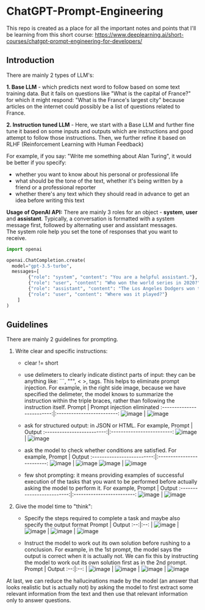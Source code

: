# ChatGPT-Prompt-Engineering
This repo is created as a place for all the important notes and points that I'll be learning from this short course: https://www.deeplearning.ai/short-courses/chatgpt-prompt-engineering-for-developers/

## Introduction
There are mainly 2 types of LLM's:

**1. Base LLM** - which predicts next word to follow based on some text training data.
But it fails on questions like "What is the capital of France?" for which it might respond: "What is the France's largest city" because articles on the internet could possibly be a list of questions related to France.

**2. Instruction tuned LLM** - Here, we start with a Base LLM and further fine tune it based on some inputs and outputs which are instructions and good attempt to follow those instructions. Then, we further refine it based on RLHF (Reinforcement Learning with Human Feedback)

For example, if you say: "Write me something about Alan Turing", it would be better if you specify:
- whether you want to know about his personal or professional life
- what should be the tone of the text, whether it's being written by a friend or a professional reporter
- whether there's any text which they should read in advance to get an idea before writing this text

**Usage of OpenAI API:** There are mainly 3 roles for an object - **system**, **user** and **assistant**. Typically, a conversation is formatted with a system message first, followed by alternating user and assistant messages.<br/>
The system role help you set the tone of responses that you want to receive.

```python
import openai

openai.ChatCompletion.create(
  model="gpt-3.5-turbo",
  messages=[
        {"role": "system", "content": "You are a helpful assistant."},
        {"role": "user", "content": "Who won the world series in 2020?"},
        {"role": "assistant", "content": "The Los Angeles Dodgers won the World Series in 2020."},
        {"role": "user", "content": "Where was it played?"}
    ]
)
```

## Guidelines

There are mainly 2 guidelines for prompting.

1. Write clear and specific instructions:
   - clear != short
   - use delimeters to clearly indicate distinct parts of input: they can be anything like: ```, """, < >, tags. This helps to eliminate prompt injection. For example, in the right side image, because we have specified the delimeter, the model knows to summarize the instruction within the triple braces, rather than following the instruction itself.
     Prompt             |  Prompt injection eliminated
     :-------------------------:|:-------------------------:
     ![image](https://github.com/Praddyumn16/ChatGPT-Prompt-Engineering/assets/53634655/fa1820ba-e5f6-41bd-a03d-b6f923e499fe) | ![image](https://github.com/Praddyumn16/ChatGPT-Prompt-Engineering/assets/53634655/e2515261-7a3c-4384-952d-bf2fb235353a)

   - ask for structured output: in JSON or HTML. For example,
     Prompt             |  Output
     :-------------------------:|:-------------------------:
     ![image](https://github.com/Praddyumn16/ChatGPT-Prompt-Engineering/assets/53634655/9291abda-95ef-4b8a-affb-de7917038421) | ![image](https://github.com/Praddyumn16/ChatGPT-Prompt-Engineering/assets/53634655/2c337936-45af-452d-a1a2-dd68ffe26cdc)

   - ask the model to check whether conditions are satisfied. For example,
     Prompt             |  Output
     :-------------------------:|:-------------------------:
      ![image](https://github.com/Praddyumn16/ChatGPT-Prompt-Engineering/assets/53634655/88cde8af-2afe-41e3-8baa-f12d906c368d) | ![image](https://github.com/Praddyumn16/ChatGPT-Prompt-Engineering/assets/53634655/72710c9e-cf3d-4361-8ea1-9b9d8404fb11)
     ![image](https://github.com/Praddyumn16/ChatGPT-Prompt-Engineering/assets/53634655/80e8a9b5-ae05-4eb7-a826-922e96bca581) | ![image](https://github.com/Praddyumn16/ChatGPT-Prompt-Engineering/assets/53634655/7f08c974-e517-48d5-9e44-3cf093b332f8)

   - few shot prompting: it means providing examples of successful execution of the tasks that you want to be performed before actually asking the model to perform it. For example,
     Prompt | Output
     :-------------------------:|:-------------------------:
     ![image](https://github.com/Praddyumn16/ChatGPT-Prompt-Engineering/assets/53634655/1b91e584-7a80-4f2a-99f3-3741e69c3c63) | ![image](https://github.com/Praddyumn16/ChatGPT-Prompt-Engineering/assets/53634655/667158e7-812b-40e5-91ca-ffb9d085ef3b)


2. Give the model time to "think":
   - Specify the steps required to complete a task and maybe also specify the output format
     Prompt | Output
     :--:|:--:
     | ![image](https://github.com/Praddyumn16/ChatGPT-Prompt-Engineering/assets/53634655/e4850505-d771-4e6f-b3cc-3fd3f4658f0d) | ![image](https://github.com/Praddyumn16/ChatGPT-Prompt-Engineering/assets/53634655/bb01e616-8aea-4a41-8393-b2f8cc14d407)
     | ![image](https://github.com/Praddyumn16/ChatGPT-Prompt-Engineering/assets/53634655/c5e65b76-bdc5-44b8-8dd9-4589f39e4116) | ![image](https://github.com/Praddyumn16/ChatGPT-Prompt-Engineering/assets/53634655/8f94a9e2-1266-4a39-b977-3fee8e389d71)

   - Instruct the model to work out its own solution before rushing to a conclusion. For example, in the 1st prompt, the model says the output is correct when it is actually not. We can fix this by instructing the model to work out its own solution first as in the 2nd prompt.
     Prompt | Output
     :--:|:--:
     | ![image](https://github.com/Praddyumn16/ChatGPT-Prompt-Engineering/assets/53634655/2e20a1b8-f6c7-4b0f-8312-fac2ac57fc71) | ![image](https://github.com/Praddyumn16/ChatGPT-Prompt-Engineering/assets/53634655/a6db708e-e458-4a60-85f0-5a3e0281a6a1)
     | ![image](https://github.com/Praddyumn16/ChatGPT-Prompt-Engineering/assets/53634655/f33bcbee-e743-4200-9cbc-30f631acf9bd) | ![image](https://github.com/Praddyumn16/ChatGPT-Prompt-Engineering/assets/53634655/fd34b270-8336-43c5-ab9f-393b664c62a4)


At last, we can reduce the hallucinations made by the model (an answer that looks realistic but is actually not) by asking the model to first extract some relevant information from the text and then use that relevant information only to answer questions.


 






